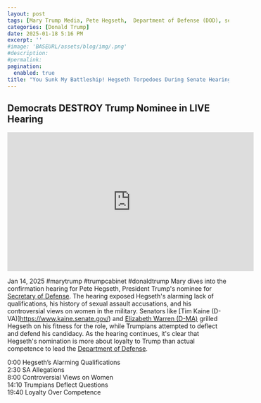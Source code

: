 ```yaml
---
layout: post
tags: [Mary Trump Media, Pete Hegseth,  Department of Defense (DOD), senate, confirmation hearing, Tim Kaine, Elizabeth Warren, politics]
categories: [Donald Trump]
date: 2025-01-18 5:16 PM
excerpt: ''
#image: 'BASEURL/assets/blog/img/.png'
#description:
#permalink:
pagination: 
  enabled: true
title: "You Sunk My Battleship! Hegseth Torpedoes During Senate Hearing"
---
```



## Democrats DESTROY Trump Nominee in LIVE Hearing

<iframe width="560" height="315" src="https://www.youtube.com/embed/3-dOfnt6CHk?si=pRKpQuF-ww1oCPRN" title="YouTube video player" frameborder="0" allow="accelerometer; autoplay; clipboard-write; encrypted-media; gyroscope; picture-in-picture; web-share" referrerpolicy="strict-origin-when-cross-origin" allowfullscreen></iframe>

Jan 14, 2025  #marytrump #trumpcabinet #donaldtrump
Mary dives into the confirmation hearing for Pete Hegseth, President Trump's nominee for [Secretary of Defense](https://www.defense.gov/). The hearing exposed Hegseth's alarming lack of qualifications, his history of sexual assault accusations, and his controversial views on women in the military. Senators like [Tim Kaine (D-VA)]https://www.kaine.senate.gov/) and [Elizabeth Warren (D-MA)](https://www.warren.senate.gov/) grilled Hegseth on his fitness for the role, while Trumpians attempted to deflect and defend his candidacy. As the hearing continues, it's clear that Hegseth's nomination is more about loyalty to Trump than actual competence to lead the [Department of Defense](https://www.defense.gov/).

0:00 Hegseth’s Alarming Qualifications  
2:30 SA Allegations  
8:00 Controversial Views on Women  
14:10 Trumpians Deflect Questions  
19:40 Loyalty Over Competence

